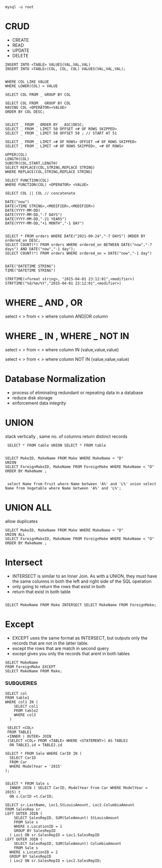 

```
mysql -u root
```

# CRUD
* CREATE
* READ
* UPDATE
* DELETE

```
INSERT INTO <TABLE> VALUES(VAL,VAL,VAL)
INSERT INTO <TABLE>(COL, COL, COL) VALUES(VAL,VAL,VAL);


```

```
WHERE COL LIKE VALUE
WHERE LOWER(COL) = VALUE 

SELECT COL FROM _ GROUP BY COL

SELECT COL FROM _ GROUP BY COL 
HAVING COL <OPERATOR><VALUE> 
ORDER BY COL DESC;


SELECT _ FROM _ ORDER BY _ ASC|DESC;
SELECT _ FROM _ LIMIT 50 OFFSET <# OF ROWS SKIPPED>
SELECT _ FROM _ LIMIT 50 OFFSET 50 ; // START AT 51

SELECT _ FROM _ LIMIT <# OF ROWS> OFFSET <# OF ROWS SKIPPED>
SELECT _ FROM _ LIMIT <# OF ROWS SKIPPED>, <# OF ROWS>
```
```
UPPER(COL)
LENGTH(COL)
SUBSTR(COL,START,LENGTH)
SELECT REPLACE(COL,STRING,REPLACE STRING)
WHERE REPLACE(COL,STRING,REPLACE STRING)

SELECT FUNCTION(COL)
WHERE FUNCTION(COL) <OPERATOR> <VALUE>
```
```
SELECT COL || COL // concatenate
```

```
DATE("now")
DATE(<TIME STRING>,<MODIFIER>,<MODIFIER>)
DATE(YYYY-MM-DD)
DATE(YYYY-MM-DD,"-7 DAYS")
DATE(YYYY-MM-DD,"-21 YEARS")
DATE(YYYY-MM-DD,"+1 MONTH","-1 DAY")


SELECT * FROM orders WHERE DATE("2021-09-24","-7 DAYS") ORDER BY ordered_on DESC;
SELECT COUNT(*) FROM orders WHERE ordered_on BETWEEN DATE("now","-7 days") AND DATE("now","-1 day");
SELECT COUNT(*) FROM orders WHERE ordered_on = DATE("now","-1 day")


DATE("DATETIME STRING")
TIME("DATETIME STRING")

STRFTIME(<format string>, "2015-04-01 23:12:01",<modifier>)
STRFTIME("%d/%m/%Y","2015-04-01 23:12:01",<modifier>)

```

# WHERE _ AND , OR 

select < > from < > where column <operator> <value> AND|OR column <operator> <value>
  
# WHERE _ IN , WHERE _ NOT IN 

select < > from < > where column IN (value,value,value)  

select < > from < > where column NOT IN (value,value,value)  

# Database Normalization

* process of eliminating redundant or repeating data in a database
* reduce disk storage
* enforcement data integrity
  
# UNION
  stack vertically ,
  same no. of columns
  return distinct records
 ```
  SELECT * FROM table UNION SELECT * FROM table
  
  
SELECT MakeID, MakeName FROM Make WHERE MakeName < "D"
UNION 
SELECT ForeignMakeID, MakeName FROM ForeignMake WHERE MakeName < "D"
ORDER BY MakeName ; 
  
  
  select Name from Fruit where Name between 'A%' and 'L%' union select Name from Vegetable where Name between 'A%' and 'L%';
  ```
  
  # UNION ALL
  
allow duplicates

  ```
  SELECT MakeID, MakeName FROM Make WHERE MakeName < "D"
UNION ALL
SELECT ForeignMakeID, MakeName FROM ForeignMake WHERE MakeName < "D"
ORDER BY MakeName ; 
  
  ```
  
  # Intersect
  * INTERSECT is similar to an Inner Join. As with a UNION, they must have the same columns in both the left and right side of the SQL operation
  * only going to return the rows that exist in both 
  * return that exist in both table

  ```
  
SELECT MakeName FROM Make INTERSECT SELECT MakeName FROM ForeignMake;
  ```
  # Except 
  * EXCEPT uses the same format as INTERSECT, but outputs only the records that are not in the latter table.
  * except the rows that are match in second query
  * except gives you only the records that arent in both tables
  ```
SELECT MakeName
FROM ForeignMake EXCEPT
SELECT MakeName FROM Make;
  ```
  
### SUBQUERIES
  
```
SELECT col
FROM table1
WHERE col1 IN (
    SELECT col1
    FROM table2
    WHERE col3
  )
```
  
```
 SELECT <COL>
 FROM TABLE1
 <INNER | OUTER> JOIN
 (SELECT <COL> FROM <TABLE> WHERE <STATEMENT>) AS TABLE2
  ON TABLE1.id = TABLE2.id
```

```
SELECT * FROM Sale WHERE CarID IN (
  SELECT CarID
  FROM Car
  WHERE ModelYear = '2015'
);  
```
  
```
  
SELECT * FROM Sale s
  INNER JOIN ( SELECT CarID, ModelYear From Car WHERE ModelYear = 2015) t
  ON s.CarID =t.CarID;
```
```
SELECT sr.LastName, Loc1.StLouisAmount, Loc2.ColumbiaAmount
FROM SalesRep sr
LEFT OUTER JOIN (
    SELECT SalesRepID, SUM(SaleAmount) StLouisAmount
    FROM Sale s
    WHERE s.LocationID = 1
    GROUP BY SalesRepID
  ) Loc1 ON sr.SalesRepID = Loc1.SalesRepID
LEFT OUTER JOIN (
    SELECT SalesRepID, SUM(SaleAmount) ColumbiaAmount
    FROM Sale s
  WHERE s.LocationID = 2
  GROUP BY SalesRepID
  ) Loc2 ON sr.SalesRepID = Loc2.SalesRepID;   
```
  
